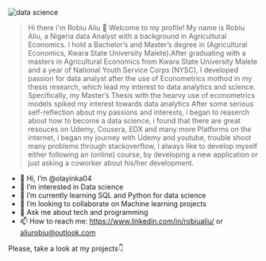 ![data science](https://user-images.githubusercontent.com/78763866/141330470-176422a5-621f-435b-bebb-81ea1bf2a5ee.jpg)


> Hi there i'm Robiu Aliu 👋 Welcome to my profile!
My name is Robiu Aliu, a Nigeria data Analyst with a background in Agricultural Economics. I hold a Bachelor’s and Master’s degree in (Agricultural Economics, Kwara State University Malete).After graduating with a masters in Agricultural Economics from Kwara State University Malete and a year of National Youth Service Corps (NYSC),
I developed passion for data analyst after the use of Econometrics mothod in my thesis research, which lead my interest to data analytics and science. Specifically, my Master’s Thesis with the hearvy use of econometrics models spiked my interest towards data analytics 
After some serious self-reflection about my passions and interests, i began to reaserch about how to become a data science, i found that there are great resouces on Udemy, Cousera, EDX and many more Platforms on the internet, i began my journey with Udemy and youtube, trouble shoot many problems through stackoverflow, I always like to develop myself either following an (online) course, by developing a new application or just asking a coworker about his/her development.

- 👋 Hi, I’m @olayinka04
- 👀 I’m interested in Data science
- 🌱 I’m currently learning SQL and Python for data science
- 💞️ I’m looking to collaborate on Machine learning projects 
- 💬 Ask me about tech and programming
- 📫 How to reach me: https://www.linkedin.com/in/robiualiu/ or aliurobiu@outlook.com

Please, take a look at my projects👇
<!---
olayinka04/olayinka04 is a ✨ special ✨ repository because its `README.md` (this file) appears on your GitHub profile.
You can click the Preview link to take a look at your changes.
--->
